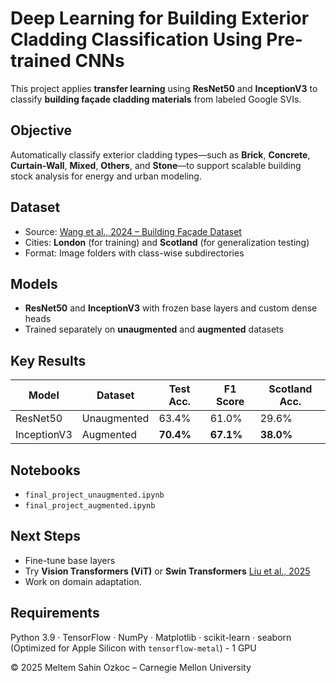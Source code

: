 # Deep Learning for Building Exterior Cladding Classification Using Pre-trained CNNs

This project applies **transfer learning** using **ResNet50** and **InceptionV3** to classify **building façade cladding materials** from labeled Google SVIs. 

## Objective

Automatically classify exterior cladding types—such as **Brick**, **Concrete**, **Curtain-Wall**, **Mixed**, **Others**, and **Stone**—to support scalable building stock analysis for energy and urban modeling.

## Dataset

- Source: [Wang et al., 2024 – Building Façade Dataset](https://doi.org/10.1016/j.dib.2024.110885)
- Cities: **London** (for training) and **Scotland** (for generalization testing)
- Format: Image folders with class-wise subdirectories

## Models

- **ResNet50** and **InceptionV3** with frozen base layers and custom dense heads
- Trained separately on **unaugmented** and **augmented** datasets

## Key Results

| Model       | Dataset     | Test Acc. | F1 Score | Scotland Acc. |
|-------------|-------------|-----------|----------|----------------|
| ResNet50    | Unaugmented | 63.4%     | 61.0%    | 29.6%          |
| InceptionV3 | Augmented   | **70.4%** | **67.1%**| **38.0%**      |

## Notebooks

- `final_project_unaugmented.ipynb`
- `final_project_augmented.ipynb`

## Next Steps

- Fine-tune base layers
- Try **Vision Transformers (ViT)** or **Swin Transformers** [Liu et al., 2025](https://doi.org/10.1016/j.enbuild.2025.115457)
- Work on domain adaptation.

## Requirements

Python 3.9 · TensorFlow · NumPy · Matplotlib · scikit-learn · seaborn  
(Optimized for Apple Silicon with `tensorflow-metal`) - 1 GPU


© 2025 Meltem Sahin Ozkoc – Carnegie Mellon University
